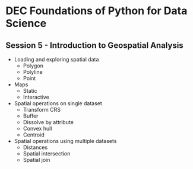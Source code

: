 # DEC Foundations of Python for Data Science

## Session 5 - Introduction to Geospatial Analysis

- Loading and exploring spatial data
  * Polygon
  * Polyline
  * Point
- Maps
  * Static
  * Interactive
- Spatial operations on single dataset
  * Transform CRS
  * Buffer
  * Dissolve by attribute
  * Convex hull
  * Centroid
- Spatial operations using multiple datasets
  * Distances
  * Spatial intersection
  * Spatial join
  
